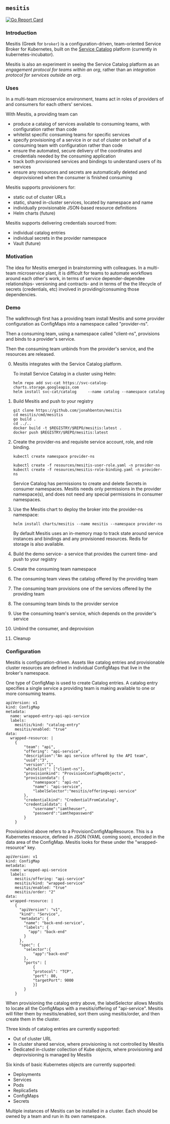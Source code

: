 ## `mesitis`

[![Go Report Card](https://goreportcard.com/badge/github.com/jonahbenton/mesitis)](https://goreportcard.com/report/github.com/jonahbenton/mesitis)

### Introduction

Mesitis (Greek for `broker`) is a configuration-driven, team-oriented Service Broker for Kubernetes, built on the [Service Catalog](https://github.com/kubernetes-incubator/service-catalog) platform (currently in kubernetes-incubator).

Mesitis is also an experiment in seeing the Service Catalog platform as an *engagement protocol for teams within an org*, rather than an *integration protocol for services outside an org*. 

### Uses

In a multi-team microservice environment, teams act in roles of providers of and consumers for each others' services. 

With Mesitis, a providing team can 

* produce a catalog of services available to consuming teams, with configuration rather than code
* whitelist specific consuming teams for specific services
* specify provisioning of a service in or out of cluster on behalf of a consuming team with configuration rather than code
* ensure the automated, secure delivery of the coordinates and credentials needed by the consuming application
* track both provisioned services and bindings to understand users of its services
* ensure any resources and secrets are automatically deleted and deprovisioned when the consumer is finished consuming

Mesitis supports provisioners for:

* static out of cluster URLs
* static, shared in-cluster services, located by namespace and name
* individually provisionable JSON-based resource definitions 
* Helm charts (future)

Mesitis supports delivering credentials sourced from:

* individual catalog entries
* individual secrets in the provider namespace
* Vault (future)

### Motivation

The idea for Mesitis emerged in brainstorming with colleagues. In a multi-team microservice plant, it is difficult for teams to automate workflows around each other's work, in terms of service depender-dependee relationships- versioning and contracts- and in terms of the the lifecycle of secrets (credentials, etc) involved in providing/consuming those dependencies. 

### Demo

The walkthrough first has a providing team install Mesitis and some provider configuration as ConfigMaps into a namespace called "provider-ns". 

Then a consuming team, using a namespace called "client-ns", provisions and binds to a provider's service.

Then the consuming team unbinds from the provider's service, and the resources are released.

0. Mesitis integrates with the Service Catalog platform. 

    To install Service Catalog in a cluster using Helm:

    ```
    helm repo add svc-cat https://svc-catalog-charts.storage.googleapis.com
    helm install svc-cat/catalog     --name catalog --namespace catalog
    ```

1. Build Mesitis and push to your registry

    ```
    git clone https://github.com/jonahbenton/mesitis
	cd mesitis/cmd/mesitis
	go build .
	cd ../..
    docker build -t $REGISTRY/$REPO/mesitis:latest .
    docker push $REGISTRY/$REPO/mesitis:latest
    ```
	
2. Create the provider-ns and requisite service account, role, and role binding.

    ```
    kubectl create namespace provider-ns

    kubectl create -f resources/mesitis-user-role.yaml -n provider-ns
    kubectl create -f resources/mesitis-role-binding.yaml -n provider-ns
    ```
	
    Service Catalog has permissions to create and delete Secrets in consumer namespaces. Mesitis needs only permissions in the provider namespace(s), and does not need any special permissions in consumer namespaces.

3. Use the Mesitis chart to deploy the broker into the provider-ns namespace:

    ```
    helm install charts/mesitis --name mesitis --namespace provider-ns
    ```
	
    By default Mesitis uses an in-memory map to track state around service instances and bindings and any provisioned resources. Redis for storage is also available.

4. Build the demo service- a service that provides the current time- and push to your registry

5. Create the consuming team namespace

6. The consuming team views the catalog offered by the providing team

7. The consuming team provisions one of the services offered by the providing team

8. The consuming team binds to the provider service 

9. Use the consuming team's service, which depends on the provider's service

10. Unbind the consumer, and deprovision

11. Cleanup



### Configuration

Mesitis is configuration-driven. Assets like catalog entries and provisionable cluster resources are defined in individual ConfigMaps that live in the broker's namespace.

One type of ConfigMap is used to create Catalog entries. A catalog entry specifies a single service a providing team is making available to one or more consuming teams. 

	apiVersion: v1
	kind: ConfigMap
	metadata:
	  name: wrapped-entry-api-api-service
	  labels:
	    mesitis/kind: "catalog-entry"
	    mesitis/enabled: "true"
	data:
	  wrapped-resource: |
	    {
	        "team": "api",
	        "offering": "api-service",
	        "description":"An api service offered by the API team",
	        "uuid":"3",
	        "version":"1",
	        "whitelist": ["client-ns"],
	        "provisionkind": "ProvisionConfigMapObjects",
	        "provisiondata": {
	            "namespace": "api-ns",
	            "name": "api-service",
	            "labelSelector":"mesitis/offering=api-service"
	        },
	        "credentialkind": "CredentialFromCatalog",
	        "credentialdata": {
	            "username":"iamtheuser",
	            "password":"iamthepassword"
	        }
	    }


Provisionkind above refers to a ProvisionConfigMapResource. This is a Kubernetes resource, defined in JSON (YAML coming soon), encoded in the data area of the ConfigMap. Mesitis looks for these under the "wrapped-resource" key. 

	apiVersion: v1
	kind: ConfigMap
	metadata:
	  name: wrapped-api-service
	  labels:
	    mesitis/offering: "api-service"
	    mesitis/kind: "wrapped-service"
	    mesitis/enabled: "true"
	    mesitis/order: "2"
	data:
	  wrapped-resource: |
	    {
	      "apiVersion": "v1",
	      "kind": "Service",
	      "metadata": {
	        "name": "back-end-service",
	        "labels": {
	          "app": "back-end"
	        }
	      },
	      "spec": {
	        "selector":{
	            "app":"back-end"
	        },
	        "ports": [
	            {
	            "protocol": "TCP",
	            "port": 80,
	            "targetPort": 9000
	            }]
	        }
	    }

When provisioning the catalog entry above, the labelSelector allows Mesitis to locate all the ConfigMaps with a mesitis/offering of "api-service". Mesitis will filter them by
mesitis/enabled, sort them using mesitis/order, and then create them in the cluster.

Three kinds of catalog entries are currently supported:

* Out of cluster URL
* In cluster shared service, where provisioning is not controlled by Mesitis
* Dedicated in-cluster collection of Kube objects, where provisioning and deprovisioning is managed by Mesitis

Six kinds of basic Kubernetes objects are currently supported:

* Deployments
* Services
* Pods
* ReplicaSets
* ConfigMaps
* Secrets

Multiple instances of Mesitis can be installed in a cluster. Each should be owned by a team and run in its own namespace.



